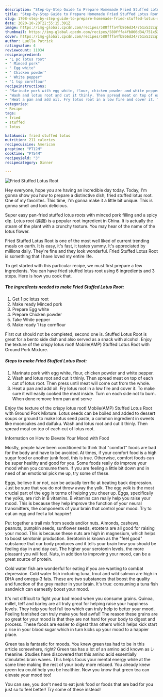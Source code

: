 ```yaml
---
description: "Step-by-Step Guide to Prepare Homemade Fried Stuffed Lotus Root"
title: "Step-by-Step Guide to Prepare Homemade Fried Stuffed Lotus Root"
slug: 1708-step-by-step-guide-to-prepare-homemade-fried-stuffed-lotus-root
date: 2020-10-20T22:55:15.391Z
image: https://img-global.cpcdn.com/recipes/580fffa4fb866d34/751x532cq70/fried-stuffed-lotus-root-recipe-main-photo.jpg
thumbnail: https://img-global.cpcdn.com/recipes/580fffa4fb866d34/751x532cq70/fried-stuffed-lotus-root-recipe-main-photo.jpg
cover: https://img-global.cpcdn.com/recipes/580fffa4fb866d34/751x532cq70/fried-stuffed-lotus-root-recipe-main-photo.jpg
author: Luella Patrick
ratingvalue: 4
reviewcount: 11034
recipeingredient:
- "1 pc lotus root"
- " Minced pork"
- " Egg white"
- " Chicken powder"
- " White pepper"
- "1 tsp cornflour"
recipeinstructions:
- "Marinate pork with egg white, flour, chicken powder and white pepper."
- "Wash and lotus root and cut it thinly. Then spread meat on top of each cut of lotus root. Then press until meat will come out from the whole."
- "Heat a pan and add oil. Fry lotus root in a low fire and cover it. To make sure it will easily cooked the meat inside. Turn on each side not to burn. When done remove from pan and serve"
categories:
- Recipe
tags:
- fried
- stuffed
- lotus

katakunci: fried stuffed lotus 
nutrition: 211 calories
recipecuisine: American
preptime: "PT12M"
cooktime: "PT54M"
recipeyield: "3"
recipecategory: Dinner

---
```



![Fried Stuffed Lotus Root](https://img-global.cpcdn.com/recipes/580fffa4fb866d34/751x532cq70/fried-stuffed-lotus-root-recipe-main-photo.jpg)

Hey everyone, hope you are having an incredible day today. Today, I'm gonna show you how to prepare a distinctive dish, fried stuffed lotus root. One of my favorites. This time, I'm gonna make it a little bit unique. This is gonna smell and look delicious.

Super easy pan-fried stuffed lotus roots with minced pork filling and a spicy dip. Lotus root (莲藕) is a popular root ingredient in China. It is actually the steam of the plant with a crunchy texture. You may hear of the name of the lotus flower.

Fried Stuffed Lotus Root is one of the most well liked of current trending meals on earth. It is easy, it's fast, it tastes yummy. It's appreciated by millions daily. They're fine and they look wonderful. Fried Stuffed Lotus Root is something that I have loved my entire life.


To get started with this particular recipe, we must first prepare a few ingredients. You can have fried stuffed lotus root using 6 ingredients and 3 steps. Here is how you cook that.

<!--inarticleads1-->

##### The ingredients needed to make Fried Stuffed Lotus Root:

1. Get 1 pc lotus root
1. Make ready  Minced pork
1. Prepare  Egg white
1. Prepare  Chicken powder
1. Take  White pepper
1. Make ready 1 tsp cornflour


First cut should not be completed, second one is. Stuffed Lotus Root is great for a bento side dish and also served as a snack with alcohol. Enjoy the texture of the crispy lotus root! Mobile(AMP) Stuffed Lotus Root with Ground Pork Mixture. 

<!--inarticleads2-->

##### Steps to make Fried Stuffed Lotus Root:

1. Marinate pork with egg white, flour, chicken powder and white pepper.
1. Wash and lotus root and cut it thinly. Then spread meat on top of each cut of lotus root. Then press until meat will come out from the whole.
1. Heat a pan and add oil. Fry lotus root in a low fire and cover it. To make sure it will easily cooked the meat inside. Turn on each side not to burn. When done remove from pan and serve


Enjoy the texture of the crispy lotus root! Mobile(AMP) Stuffed Lotus Root with Ground Pork Mixture. Lotus seeds can be boiled and added to dessert soups or ground to make lotus seed paste, a common ingredient in sweets like mooncakes and daifuku. Wash and lotus root and cut it thinly. Then spread meat on top of each cut of lotus root. 

Information on How to Elevate Your Mood with Food


Mostly, people have been conditioned to think that "comfort" foods are bad for the body and have to be avoided. At times, if your comfort food is a high sugar food or another junk food, this is true. Otherwise, comfort foods can be super healthy and good for you. Some foods really do improve your mood when you consume them. If you are feeling a little bit down and in need of an emotional pick me up, try some of these.

Eggs, believe it or not, can be actually terrific at beating back depression. Just be sure that you do not throw away the yolk. The egg yolk is the most crucial part of the egg in terms of helping you cheer up. Eggs, specifically the yolks, are rich in B vitamins. B vitamins can really help you raise your mood. This is because they help improve the function of your neural transmitters, the components of your brain that control your mood. Try to eat an egg and feel a lot happier!

Put together a trail mix from seeds and/or nuts. Almonds, cashews, peanuts, pumpkin seeds, sunflower seeds, etcetera are all good for raising your mood. This is because these nuts are high in magnesium, which helps to boost serotonin production. Serotonin is known as the "feel good" substance that our body produces and it tells your brain how you should be feeling day in and day out. The higher your serotonin levels, the more pleasant you will feel. Nuts, in addition to improving your mood, can be a great source of protein.

Cold water fish are wonderful for eating if you are wanting to combat depression. Cold water fish including tuna, trout and wild salmon are high in DHA and omega-3 fats. These are two substances that boost the quality and function of the grey matter in your brain. It's true: consuming a tuna fish sandwich can earnestly boost your mood. 

It's not difficult to fight your bad mood when you consume grains. Quinoa, millet, teff and barley are all truly great for helping raise your happiness levels. They help you feel full too which can truly help to better your mood. Feeling famished can truly make you feel awful! The reason these grains are so great for your mood is that they are not hard for your body to digest and process. These foods are easier to digest than others which helps kick start a rise in your blood sugar which in turn kicks up your mood to a happier place.

Green tea is fantastic for moods. You knew green tea had to be in this article somewhere, right? Green tea has a lot of an amino acid known as L-theanine. Studies have discovered that this amino acid essentially stimulates brain waves. This helps focus your mental energy while at the same time making the rest of your body more relaxed. You already knew green tea could help you be healthier. Now you know that green tea can elevate your mood too!

You can see, you don't need to eat junk food or foods that are bad for you just so to feel better! Try some of these instead!

